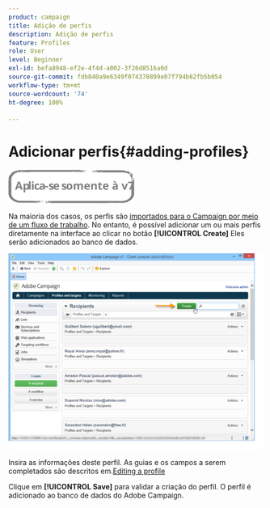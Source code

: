 ```yaml
---
product: campaign
title: Adição de perfis
description: Adição de perfis
feature: Profiles
role: User
level: Beginner
exl-id: befa8948-ef2e-4f4d-a002-3f26d8516a0d
source-git-commit: fdb840a9e6349f074378899e07f794b62fb5b054
workflow-type: tm+mt
source-wordcount: '74'
ht-degree: 100%

---
```


# Adicionar perfis{#adding-profiles}

![](../../assets/v7-only.svg)

Na maioria dos casos, os perfis são [importados para o Campaign por meio de um fluxo de trabalho](../../platform/using/import-export-workflows.md). No entanto, é possível adicionar um ou mais perfis diretamente na interface ao clicar no botão **[!UICONTROL Create]** Eles serão adicionados ao banco de dados.

![](assets/s_ncs_user_profile_add.png)

Insira as informações deste perfil. As guias e os campos a serem completados são descritos em.[Editing a profile](../../platform/using/editing-a-profile.md)

Clique em **[!UICONTROL Save]** para validar a criação do perfil. O perfil é adicionado ao banco de dados do Adobe Campaign.

